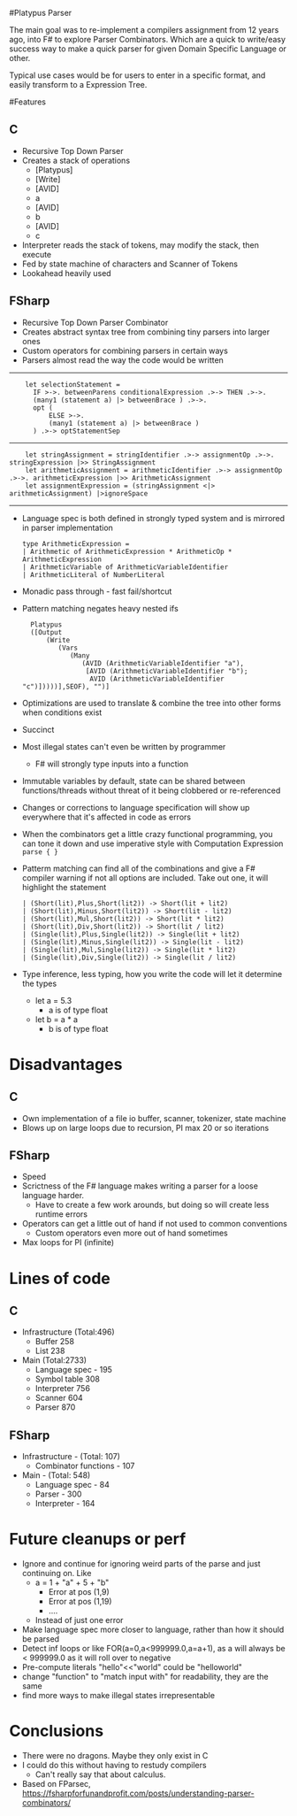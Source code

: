 #Platypus Parser

The main goal was to re-implement a compilers assignment from 12 years ago, into F# to explore Parser Combinators. Which are a quick to write/easy success way to make a quick parser for given Domain Specific Language or other.

Typical use cases would be for users to enter in a specific format, and easily transform to a Expression Tree.

#Features

## C

- Recursive Top Down Parser
- Creates a stack of operations
    - [Platypus]
    - [Write]
    - [AVID]
    - a
    - [AVID]
    - b
    - [AVID]
    - c
- Interpreter reads the stack of tokens, may modify the stack, then execute
- Fed by state machine of characters and Scanner of Tokens
- Lookahead heavily used

## FSharp

- Recursive Top Down Parser Combinator
- Creates abstract syntax tree from combining tiny parsers into larger ones
- Custom operators for combining parsers in certain ways
- Parsers almost read the way the code would be written
---     
        let selectionStatement = 
          IF >->. betweenParens conditionalExpression .>-> THEN .>->. 
          (many1 (statement a) |> betweenBrace ) .>->. 
          opt (
              ELSE >->. 
              (many1 (statement a) |> betweenBrace )
          ) .>-> optStatementSep
---
        let stringAssignment = stringIdentifier .>-> assignmentOp .>->. stringExpression |>> StringAssignment
        let arithmeticAssignment = arithmeticIdentifier .>-> assignmentOp .>->. arithmeticExpression |>> ArithmeticAssignment
        let assignmentExpression = (stringAssignment <|> arithmeticAssignment) |>ignoreSpace
---
- Language spec is both defined in strongly typed system and is mirrored in parser implementation

      type ArithmeticExpression = 
      | Arithmetic of ArithmeticExpression * ArithmeticOp * ArithmeticExpression
      | ArithmeticVariable of ArithmeticVariableIdentifier
      | ArithmeticLiteral of NumberLiteral

- Monadic pass through - fast fail/shortcut
- Pattern matching negates heavy nested ifs

        Platypus
        ([Output
            (Write
               (Vars
                  (Many
                     (AVID (ArithmeticVariableIdentifier "a"),
                      [AVID (ArithmeticVariableIdentifier "b");
                       AVID (ArithmeticVariableIdentifier "c")]))))],SEOF), "")]

- Optimizations are used to translate & combine the tree into other forms when conditions exist
- Succinct
- Most illegal states can't even be written by programmer
    - F# will strongly type inputs into a function
- Immutable variables by default, state can be shared between functions/threads without threat of it being clobbered or re-referenced
- Changes or corrections to language specification will show up everywhere that it's affected in code as errors
- When the combinators get a little crazy functional programming, you can tone it down and use imperative style with Computation Expression `parse { }`
- Patterm matching can find all of the combinations and give a F# compiler warning if not all options are included. Take out one, it will highlight the statement

      | (Short(lit),Plus,Short(lit2)) -> Short(lit + lit2)
      | (Short(lit),Minus,Short(lit2)) -> Short(lit - lit2)
      | (Short(lit),Mul,Short(lit2)) -> Short(lit * lit2)
      | (Short(lit),Div,Short(lit2)) -> Short(lit / lit2)
      | (Single(lit),Plus,Single(lit2)) -> Single(lit + lit2)
      | (Single(lit),Minus,Single(lit2)) -> Single(lit - lit2)
      | (Single(lit),Mul,Single(lit2)) -> Single(lit * lit2)
      | (Single(lit),Div,Single(lit2)) -> Single(lit / lit2)

- Type inference, less typing, how you write the code will let it determine the types
    - let a = 5.3
        - a is of type float
    - let b = a * a
        - b is of type float
# Disadvantages

## C

 - Own implementation of a file io buffer, scanner, tokenizer, state machine
 - Blows up on large loops due to recursion, PI max 20 or so iterations

## FSharp

- Speed
- Scrictness of the F# language makes writing a parser for a loose language harder.
  - Have to create a few work arounds, but doing so will create less runtime errors
- Operators can get a little out of hand if not used to common conventions
  - Custom operators even more out of hand sometimes
- Max loops for PI (infinite)

# Lines of code
## C

- Infrastructure (Total:496)
  - Buffer 258
  - List 238
- Main (Total:2733)
  - Language spec - 195
  - Symbol table 308
  - Interpreter 756
  - Scanner 604
  - Parser 870

## FSharp

- Infrastructure - (Total: 107)
  - Combinator functions - 107
- Main  - (Total: 548)
  - Language spec - 84
  - Parser - 300
  - Interpreter - 164
  
# Future cleanups or perf
- Ignore and continue for ignoring weird parts of the parse and just continuing on. Like
  - a = 1 + "a" + 5 + "b"
    - Error at pos (1,9)
    - Error at pos (1,19)
    - ....
  - Instead of just one error
- Make language spec more closer to language, rather than how it should be parsed 
- Detect inf loops or like FOR(a=0,a<999999.0,a=a+1), as a will always be < 999999.0 as it will roll over to negative
- Pre-compute literals "hello"<<"world" could be "helloworld"
- change "function" to "match input with" for readability, they are the same
- find more ways to make illegal states irrepresentable  

# Conclusions
- There were no dragons. Maybe they only exist in C
- I could do this without having to restudy compilers
  - Can't really say that about calculus.
- Based on FParsec, https://fsharpforfunandprofit.com/posts/understanding-parser-combinators/